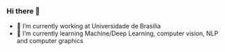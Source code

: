 ### Hi there 👋



- 🔭 I’m currently working at Universidade de Brasília
- 🌱 I’m currently learning Machine/Deep Learning, computer vision, NLP and computer graphics

